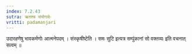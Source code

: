 ```yaml
---
index: 7.2.43
sutra: ऋतश्च संयोगादेः
vritti: padamanjari
---
```


  उदारहणेषु भावकर्मणोः आत्मनेपदम् ।  संस्कृषीष्टेति । समः सुटि इत्यत्र सम्पुंकानां सो वक्तव्यः इति वचनात् सत्वम् ॥